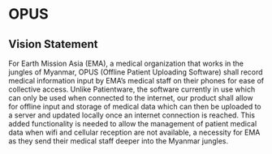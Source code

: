 # OPUS
## Vision Statement

For Earth Mission Asia (EMA), a medical organization that works in the jungles of Myanmar, 
OPUS (Offline Patient Uploading Software) shall record medical information input by EMA’s
medical staff on their phones for ease of collective access. Unlike Patientware, the software 
currently in use which can only be used when connected to the internet, our product shall allow 
for offline input and storage of medical data which can then be uploaded to a server and 
updated locally once an internet connection is reached.  This added functionality is needed to 
allow the management of patient medical data when wifi and cellular reception are not available, 
a necessity for EMA as they send their medical staff deeper into the Myanmar jungles.
